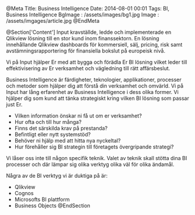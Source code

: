 @Meta
Title: Business Intelligence
Date: 2014-08-01 00:01
Tags: BI, Business Intelligence
BgImage : /assets/images/bg1.jpg
Image : /assets/imgages/article.jpg
@EndMeta

@Section['Content']
Input kravställde, ledde och implementerade en Qlikview lösning till en stor kund inom finanssektorn. En lösning innehållande Qlikview dashboards för kommersiell, sälj, pricing, risk samt avstämningsrapportering för finansiella bokslut på europeisk nivå.

Vi på Input hjälper Er med att bygga och förädla Er BI lösning vilket leder till effektivisering av Er verksamhet och vägledning till rätt affärsbeslut.
 
Business Intelligence är
färdigheter, teknologier, applikationer, processer och metoder som hjälper dig att förstå din verksamhet och omvärld.
Vi på Input har lång erfarenhet av Business Intelligence i dess olika former. Vi hjälper dig som kund att tänka strategiskt kring vilken BI lösning som passar just Er.

- Vilken information önskar ni få ut om er verksamhet?
- Hur ofta och till hur många?
- Finns det särskilda krav på prestanda?
- Befintligt eller nytt systemstöd?
- Behöver ni hjälp med att hitta nya nyckeltal?
- Hur förehåller sig BI strategin till företagets övergripande strategi?

Vi låser oss inte till någon specifik teknik. Valet av teknik skall stötta dina BI processer och där lämpar sig olika verktyg olika väl för olika ändamål.

Några av de BI verktyg vi är duktiga på är:

- Qlikview
- Cognos
- Microsofts BI plattform
- Business Objects
@EndSection